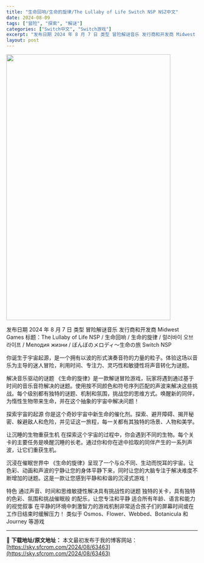 ```yaml
---
title: "生命回响/生命的旋律/The Lullaby of Life Switch NSP NSZ中文"
date: 2024-08-09
tags: ["冒险", "探索", "解谜"]
categories: ["Switch中文", "Switch游戏"]
excerpt: "发布日期 2024 年 8 月 7 日 类型 冒险解谜音乐 发行商和开发商 Midwest Games 标题：The Lullaby of Life NSP / 生命回响 / 生命的旋律 / 럴러바이 오브 라이프 / Мелодия жизни / ぼんぼのメロディ～生命の旅 Switch NSP&hellip;"
layout: post
---
```


<img class="aligncenter size-full wp-image-63464" src="https://sky.sfcrom.com/wp-content/uploads/2024/08/2024080912591111.webp" alt="" width="432" height="698" />

发布日期 2024 年 8 月 7 日
类型 冒险解谜音乐
发行商和开发商 Midwest Games
标题：The Lullaby of Life NSP / 生命回响 / 生命的旋律 / 럴러바이 오브 라이프 / Мелодия жизни / ぼんぼのメロディ～生命の旅 Switch NSP

你诞生于宇宙起源，是一个拥有以波的形式演奏音符的力量的粒子。体验这场以音乐为主导的迷人冒险，利用时间、专注力、灵巧性和敏捷性将声音转化为谜题。

解决音乐驱动的谜题
《生命的旋律》是一款解谜冒险游戏，玩家将遇到通过基于时间的音乐音符解决的谜题。使用按不同颜色和符号序列匹配的声波来解决这些挑战。每个级别都有独特的谜题、机制和氛围，挑战您的思维方式。唤醒新的同伴，为惰性生物带来生命，并在这个抽象的宇宙中解决问题！

探索宇宙的起源
你是这个奇妙宇宙中新生命的催化剂。探索、避开障碍、揭开秘密、躲避敌人和危险，并见证这一旅程，每一关都有其独特的场景、人物和美学。

让沉睡的生物重获生机
在探索这个宇宙的过程中，你会遇到不同的生物。每个关卡的主要任务是唤醒沉睡的长老。通过你和你在途中拾取的同伴产生的一系列声波，让它们重获生机。

沉浸在催眠世界中
《生命的旋律》呈现了一个与众不同、生动而悦耳的宇宙。让色彩、动画和声波的宁静让您的身体平静下来，同时让您的大脑专注于解决难度不断增加的谜题。这是一款让您感到平静和和谐的沉浸式游戏！

特色
通过声音、时间和思维敏捷性解决具有挑战性的谜题
独特的关卡，具有独特的色彩、氛围和挑战催眠般
的配乐，让您专注和平静
适合所有年龄、语言和能力的视觉叙事
在平静的环境中刺激智力的游戏机制非常适合孩子们的屏幕时间或在工作日结束时缓解压力！
类似于 Osmos、Flower、Webbed、Botanicula 和 Journey 等游戏

---
📖 **下载地址/原文地址：** 本文最初发布于我的博客网站：[https://sky.sfcrom.com/2024/08/63463](https://sky.sfcrom.com/2024/08/63463)
